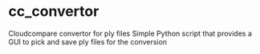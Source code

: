 # cc_convertor
Cloudcompare convertor for ply files
Simple Python script that provides a GUI to pick and save ply files for the conversion
